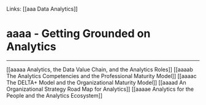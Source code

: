 Links: [[aaa Data Analytics]]

# aaaa - Getting Grounded on Analytics
---
[[aaaaa Analytics, the Data Value Chain, and the Analytics Roles]]
[[aaaab The Analytics Competencies and the Professional Maturity Model]]
[[aaaac The DELTA+ Model and the Organizational Maturity Model]]
[[aaaad An Organizational Strategy Road Map for Analytics]]
[[aaaae Analytics for the People and the Analytics Ecosystem]]